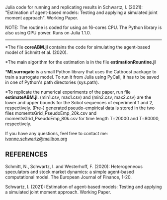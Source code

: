 Julia code for running and replicating results in Schwartz, I. (2021): "Estimation of agent-based models: Testing and applying a simulated joint moment approach". Working Paper.

NOTE: The routine is coded for using an 16-cores CPU. The Python library is also using GPU power. Runs on Julia 1.1.0.

<hr>

*The file <b>coreABM.jl</b> contains the code for simulating the agent-based model of Schmitt et al. (2020).

*The main algorithm for the estimation is in the file <b>estimationRountine.jl</b>

*<b>MLsurrogate</b> is a small Python library that uses the Catboost package to train a surrogate model. To run it from Julia using PyCall, it has to be saved in one of Python's path directories (sys.path).

*To replicate the numerical experiments of the paper, run file <b>estimateABM.jl</b>. (min1.csv, max1.csv) and (min2.csv, max2.csv) are the lower and upper bounds for the Sobol sequences of experiment 1 and 2, respectively. (Pre-) generated pseudo-empirical data is stored in the two files momentsGrid_PseudoEmp_20k.csv and momentsGrid_PseudoEmp_80k.csv for time length T=20000 and T=80000, respectively.














If you have any questions, feel free to contact me: ivonne.schwartz@mailbox.org
<br>

## REFERENCES

Schmitt, N., Schwartz, I. and Westerhoff, F. (2020): Heterogeneous speculators and stock market dynamics: a simple agent-based computational model. The European Journal of Finance, 1-20.

Schwartz, I. (2021): Estimation of agent-based models: Testing and applying a simulated joint moment approach. Working Paper.

